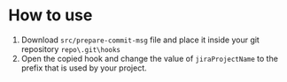 # How to use
1. Download `src/prepare-commit-msg` file and place it inside your git repository `repo\.git\hooks`
2. Open the copied hook and change the value of `jiraProjectName` to the prefix that is used by your project.
